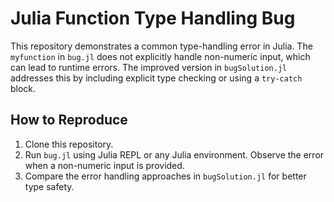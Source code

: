 # Julia Function Type Handling Bug

This repository demonstrates a common type-handling error in Julia. The `myfunction` in `bug.jl` does not explicitly handle non-numeric input, which can lead to runtime errors. The improved version in `bugSolution.jl` addresses this by including explicit type checking or using a `try-catch` block.

## How to Reproduce

1. Clone this repository.
2. Run `bug.jl` using Julia REPL or any Julia environment. Observe the error when a non-numeric input is provided. 
3. Compare the error handling approaches in `bugSolution.jl` for better type safety.
